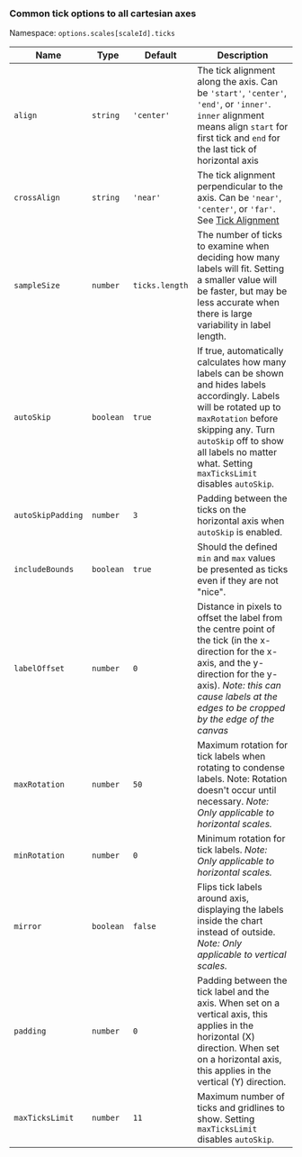 ### Common tick options to all cartesian axes

Namespace: `options.scales[scaleId].ticks`

| Name | Type | Default | Description
| ---- | ---- | ------- | -----------
| `align` | `string` | `'center'` | The tick alignment along the axis. Can be `'start'`, `'center'`, `'end'`, or `'inner'`. `inner` alignment means align `start` for first tick and `end` for the last tick of horizontal axis
| `crossAlign` | `string` | `'near'` | The tick alignment perpendicular to the axis. Can be `'near'`, `'center'`, or `'far'`. See [Tick Alignment](/axes/cartesian/#tick-alignment)
| `sampleSize` | `number` | `ticks.length` | The number of ticks to examine when deciding how many labels will fit. Setting a smaller value will be faster, but may be less accurate when there is large variability in label length.
| `autoSkip` | `boolean` | `true` | If true, automatically calculates how many labels can be shown and hides labels accordingly. Labels will be rotated up to `maxRotation` before skipping any. Turn `autoSkip` off to show all labels no matter what. Setting `maxTicksLimit` disables `autoSkip`.
| `autoSkipPadding` | `number` | `3` | Padding between the ticks on the horizontal axis when `autoSkip` is enabled.
| `includeBounds` | `boolean` | `true` | Should the defined `min` and `max` values be presented as ticks even if they are not "nice".
| `labelOffset` | `number` | `0` | Distance in pixels to offset the label from the centre point of the tick (in the x-direction for the x-axis, and the y-direction for the y-axis). *Note: this can cause labels at the edges to be cropped by the edge of the canvas*
| `maxRotation` | `number` | `50` | Maximum rotation for tick labels when rotating to condense labels. Note: Rotation doesn't occur until necessary. *Note: Only applicable to horizontal scales.*
| `minRotation` | `number` | `0` | Minimum rotation for tick labels. *Note: Only applicable to horizontal scales.*
| `mirror` | `boolean` | `false` | Flips tick labels around axis, displaying the labels inside the chart instead of outside. *Note: Only applicable to vertical scales.*
| `padding` | `number` | `0` | Padding between the tick label and the axis. When set on a vertical axis, this applies in the horizontal (X) direction. When set on a horizontal axis, this applies in the vertical (Y) direction.
| `maxTicksLimit` | `number` | `11` | Maximum number of ticks and gridlines to show. Setting `maxTicksLimit` disables `autoSkip`.
